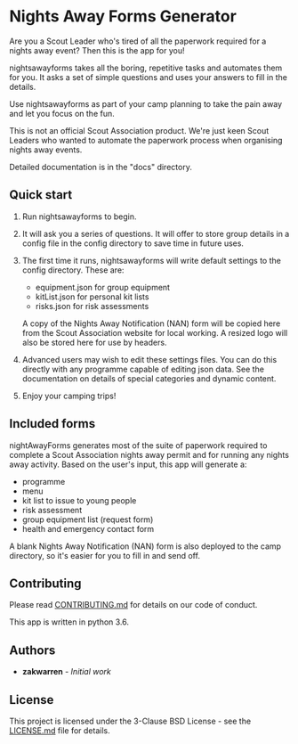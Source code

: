 # Nights Away Forms Generator

Are you a Scout Leader who's tired of all the paperwork required
for a nights away event? Then this is the app for you!

nightsawayforms takes all the boring, repetitive tasks and automates
them for you. It asks a set of simple questions and uses your answers
to fill in the details.

Use nightsawayforms as part of your camp planning to take the pain away
and let you focus on the fun.

This is not an official Scout Association product. We're just keen
Scout Leaders who wanted to automate the paperwork process when
organising nights away events.

Detailed documentation is in the "docs" directory.

## Quick start

1. Run nightsawayforms to begin.

2. It will ask you a series of questions. It will offer to store group
   details in a config file in the config directory to save time in
   future uses.

3. The first time it runs, nightsawayforms will write default settings
   to the config directory. These are:

   - equipment.json for group equipment
   - kitList.json for personal kit lists
   - risks.json for risk assessments

   A copy of the Nights Away Notification (NAN) form will be copied
   here from the Scout Association website for local working. A resized
   logo will also be stored here for use by headers.

4. Advanced users may wish to edit these settings files. You can do this
   directly with any programme capable of editing json data. See the
   documentation on details of special categories and dynamic content.

5. Enjoy your camping trips!

## Included forms

nightAwayForms generates most of the suite of paperwork required to complete
a Scout Association nights away permit and for running any nights away activity.
Based on the user's input, this app will generate a:

- programme
- menu
- kit list to issue to young people
- risk assessment
- group equipment list (request form)
- health and emergency contact form

A blank Nights Away Notification (NAN) form is also deployed to the camp
directory, so it's easier for you to fill in and send off.

## Contributing

Please read [CONTRIBUTING.md](CONTRIBUTING.md) for details on our code of conduct.

This app is written in python 3.6.

## Authors

- **zakwarren** - *Initial work*

## License

This project is licensed under the 3-Clause BSD License - see the [LICENSE.md](LICENSE.md) file for details.
